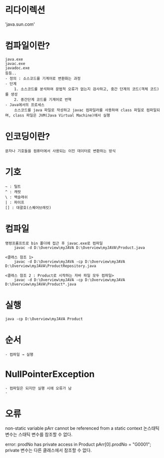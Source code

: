 # 리다이렉션
'java.sun.com'

# 컴파일이란? 
	java.exe
	javac.exe
	javadoc.exe
	등등..
	- 정의 : 소스코드를 기계어로 변환화는 과정
	- 단계
		1. 소스코드를 분석하여 문법적 오류가 없는지 검사하고, 중간 단계의 코드(객체 코드)를 생성
		2. 중간단계 코드를 기계어로 번역
	- Java에서의 프로세스
		소스코드를 java 파일로 작성하고 javac 컴파일러를 사용하여 class 파일로 컴파일되며, class 파일은 JVM(Java Virtual Machine)에서 실행
	
# 인코딩이란?
	문자나 기호들을 컴퓨터에서 사용되는 이진 데이터로 변환하는 방식
	
# 기호
	~ : 틸트
	^ : 캐럿
	\ : 백슬래쉬
	| : 파이프
	[] : 대괄호(스퀘어브래킷)
	
# 컴파일
	명령프롬프트로 bin 폴더에 접근 후 javac.exe로 컴파일
		javac -d D:\Overview\myJAVA D:\Overview\myJAVA\Product.java
	
	<클래스 참조 1>
		javac -d D:\Overview\myJAVA -cp D:\Overview\myJAVA D:\Overview\myJAVA\ProductRepository.java
	
	<클래스 참조 2 : Product로 시작하는 자바 파일 모두 컴파일>
		javac -d D:\Overview\myJAVA -cp D:\Overview\myJAVA D:\Overview\myJAVA\Product*.java

# 실행
	java -cp D:\Overview\myJAVA Product
	
	
	
# 순서 
	- 컴파일 → 실행

# NullPointerException
	- 컴파일은 되지만 실행 시에 오류가 남
	- 
	
# 오류 
non-static variable pArr cannot be referenced from a static context
논스태틱 변수는 스태틱 변수를 참조할 수 없다.

error: prodNo has private access in Product
        pArr[0].prodNo = "G0001";
private 변수는 다른 클래스에서 참조할 수 없다.
